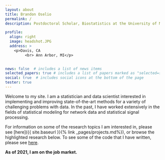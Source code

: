 ```yaml
---
layout: about
title: Brandon Oselio
permalink: /
description: Postdoctoral Scholar, Biostatistics at the University of Michigan

profile:
  align: right
  image: headshot.JPG
  address: >
    <p>Davis, CA
    	 <br> Ann Arbor, MI</p>
    

news: false  # includes a list of news items
selected_papers: true # includes a list of papers marked as "selected={true}"
social: true  # includes social icons at the bottom of the page
tester: true
---
```


Welcome to my site. I am a statistician and data scientist interested in implementing and improving state-of-the-art methods for a variety of challenging problems with data. In the past, I have worked extensively in the fields of statistical modeling for network data and statistical signal processing. 

For information on some of the research topics I am interested in, please see [here]({{ site.baseurl }}{% link _pages/projects.md%}), or browse the highlighted research below. To see some of the code that I have written, please see [here](https://www.github.com/boselio).

**As of 2021, I am on the job market.**


